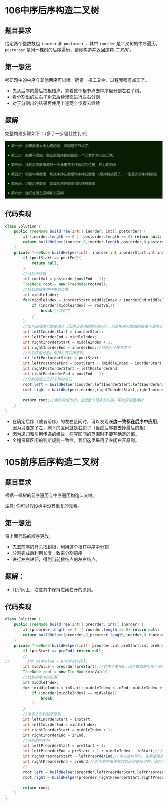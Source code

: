 # 106中序后序构造二叉树

## 题目要求

给定两个整数数组 `inorder` 和 `postorder` ，其中 `inorder` 是二叉树的中序遍历， `postorder` 是同一棵树的后序遍历，请你构造并返回这颗 *二叉树* 。

## 第一想法

考研题中的中序与其他两序可以唯一确定一棵二叉树，过程我都有点忘了。

- 先从后序的最后找根结点，拿着这个根节点去中序里分割左右子树。
- 看分割出的左右子树去后续里面进行左右分割
- 对于分割出的结果再使用上述两个步骤去继续

## 题解

完整构建步骤如下：（多了一步健壮性判断）

<img src="./../../Pic/image-20231215083800523.png" alt="image-20231215083800523" style="zoom:50%;" />

## 代码实现

```java
class Solution {
    public TreeNode buildTree(int[] inorder, int[] postorder) {
        if (inorder.length == 0 || postorder.length == 0) return null;
        return buildHelper(inorder,0,inorder.length,postorder,0,postorder.length);
    }
    private TreeNode buildHelper(int[] inorder,int inorderStart,int inorderEnd,int[] postorder,int postStart,int postEnd){
        if (postStart == postEnd){
            return null;
        }
        //从后序找根
        int rootVal = postorder[postEnd - 1];
        TreeNode root = new TreeNode(rootVal);
        //找到的根在中序中的位置
        int middleIndex;
        for(middleIndex = inorderStart;middleIndex < inorderEnd;middleIndex ++){
            if (inorder[middleIndex] == rootVal){
                break;//找到了
            }
        }
        //如何去后序分割是难点（因为没有明确的分割点），但是中序分割后的结果与后序必须长度一致
        int leftInorderStart = inorderStart;
        int leftInorderEnd = middleIndex;
        int rightInorderStart = middleIndex + 1;
        int rightInorderEnd = inorderEnd;//分割为了左右两半
        //去后序里分割，保持左开右闭原则。
        int leftPostorderStart = postStart;
        int leftPostorderEnd = postStart + (middleIndex - inorderStart);//对于后序左右中，右边也是好定的，定好左边就剩下右了
        int rightPostorderStart = leftPostorderEnd;
        int rightPostorderEnd = postEnd - 1;
        //分割完后去进行子树的递归
        root.left = buildHelper(inorder,leftInorderStart,leftInorderEnd,postorder,leftPostorderStart,leftPostorderEnd);
        root.right = buildHelper(inorder,rightInorderStart,rightInorderEnd,postorder,rightPostorderStart,rightPostorderEnd);

        return root;//最终将根传出，这是整个链条的头部，可以获得整棵树
    }
}
```

- 在确定后序（或者前序）的左右区间时，可以发现**长度一致都在后序中应用**，因为只要定了左，剩下的区间就是右边了（当然后序要去掉最后的根）
- 因为递归和引用传递的缘故，在写区间的范围时不要写确定的值。
- 全程保证区间的判断规则一致性，我们这里采用了左闭右开原则。

# 105前序后序构造二叉树

## 题目要求

根据一棵树的前序遍历与中序遍历构造二叉树。

注意: 你可以假设树中没有重复的元素。

## 第一想法

将上面代码的顺序更改。

- 先去前序的开头找到根，利用这个根在中序中分割
- 分割完成后利用长度一致来分割前序
- 进行左右递归，得到当前根结点的左右结点。

## 题解：

- 几乎同上，注意其中保持左闭右开的原则。

## 代码实现

```java
class Solution {
    public TreeNode buildTree(int[] preorder, int[] inorder) {
        if (preorder.length == 0 || inorder.length == 0) return null;
        return buildHelper(preorder,0,preorder.length,inorder,0,inorder.length);//注意左闭右开区间
    }
    private TreeNode buildHelper(int[] preorder,int preStart,int preEnd,int[] inorder,int inStart,int inEnd){
        if (preStart == preEnd) return null;
        //
//        int midValue = preorder[0];
        int midValue = preorder[preStart];//这里不要用0，因为数组是引用全局都在改变，每次递归都要来到当前开头而不是数组的开头
        TreeNode root = new TreeNode(midValue);
        //找到中序中的位置
        int middleIndex;
        for (middleIndex = inStart; middleIndex < inEnd; middleIndex ++){
            if (inorder[middleIndex] == midValue){
                break;
            }
        }
        //准备去分割前序序列
        int leftInorderStart = inStart;
        int leftInorderEnd = middleIndex;
        int rightInorderStart = middleIndex + 1;
        int rightInorderEnd = inEnd;
        //分割前序序列
        int leftPreorderStart = preStart + 1;
        int leftPreorderEnd = preStart + 1 + middleIndex - inStart;//上面的起始位置+中序左区间的长度
        int rightPreorderStart = leftPreorderEnd;//可以这样写吗，答案里是跟上一行一样
        int rightPreorderEnd = preEnd;//对于前序来说右边的区间是好定的，因为中左右，定下左就剩下右了
        //
        root.left = buildHelper(preorder,leftPreorderStart,leftPreorderEnd,inorder,leftInorderStart,leftInorderEnd);
        root.right = buildHelper(preorder,rightPreorderStart,rightPreorderEnd,inorder,rightInorderStart,rightInorderEnd);

        return root;
    }
}
```

